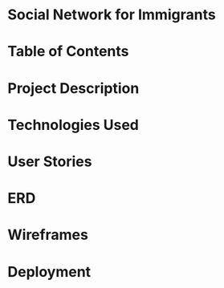 # Social Network for Immigrants


# Table of Contents

# Project Description

# Technologies Used



# User Stories


# ERD

# Wireframes


# Deployment

